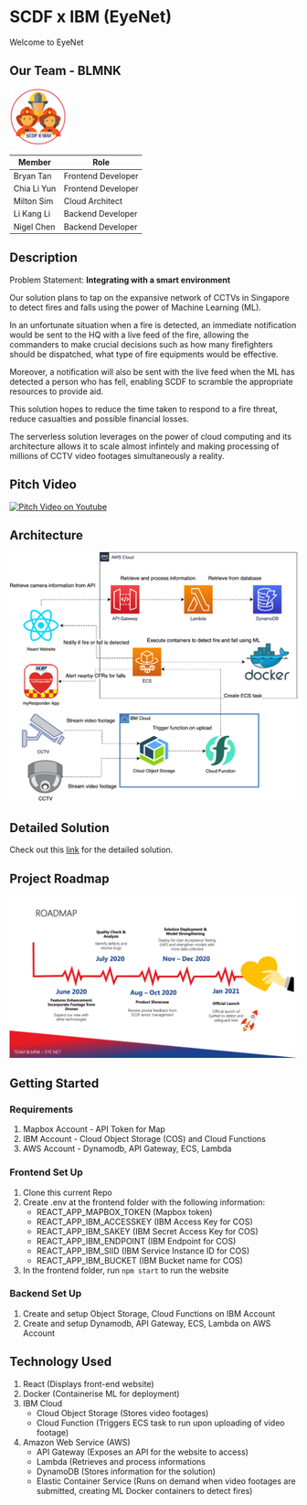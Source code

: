 # SCDF x IBM (EyeNet)
Welcome to EyeNet

## Our Team - BLMNK 
<img src="resources/logo.jpg" width="100" height="100" />

Member | Role
------ | -----
Bryan Tan | Frontend Developer
Chia Li Yun | Frontend Developer
Milton Sim | Cloud Architect
Li Kang Li | Backend Developer
Nigel Chen | Backend Developer

## Description
Problem Statement: **Integrating with a smart environment**

Our solution plans to tap on the expansive network of CCTVs in Singapore to detect fires and falls using the power of Machine Learning (ML). 

In an unfortunate situation when a fire is detected, an immediate notification would be sent to the HQ with a live feed of the fire, allowing the commanders to make crucial decisions such as how many firefighters should be dispatched, what type of fire equipments would be effective.

Moreover, a notification will also be sent with the live feed when the ML has detected a person who has fell, enabling SCDF to scramble the appropriate resources to provide aid. 

This solution hopes to reduce the time taken to respond to a fire threat, reduce casualties and possible financial losses.

The serverless solution leverages on the power of cloud computing and its architecture allows it to scale almost infintely and making processing of millions of CCTV video footages simultaneously a reality. 

## Pitch Video
[![Pitch Video on Youtube](https://img.youtube.com/vi/0tg1vRz53QE/0.jpg)](https://youtu.be/0tg1vRz53QE)

## Architecture
![Solution Architecture](resources/solution-architecture.png)

## Detailed Solution
Check out this [link](resources/detailed-solution.md) for the detailed solution.

## Project Roadmap
![Project Roadmap](resources/project-roadmap.png)

## Getting Started

### Requirements
1. Mapbox Account - API Token for Map
2. IBM Account - Cloud Object Storage (COS) and Cloud Functions
3. AWS Account - Dynamodb, API Gateway, ECS, Lambda

### Frontend Set Up
1. Clone this current Repo
2. Create .env at the frontend folder with the following information:
   - REACT_APP_MAPBOX_TOKEN (Mapbox token)
   - REACT_APP_IBM_ACCESSKEY (IBM Access Key for COS)
   - REACT_APP_IBM_SAKEY (IBM Secret Access Key for COS)
   - REACT_APP_IBM_ENDPOINT (IBM Endpoint for COS)
   - REACT_APP_IBM_SIID (IBM Service Instance ID for COS)
   - REACT_APP_IBM_BUCKET (IBM Bucket name for COS)
3. In the frontend folder, run `npm start` to run the website

### Backend Set Up
1. Create and setup Object Storage, Cloud Functions on IBM Account
2. Create and setup Dynamodb, API Gateway, ECS, Lambda on AWS Account

## Technology Used
1. React (Displays front-end website)
2. Docker (Containerise ML for deployment) 
2. IBM Cloud 
   - Cloud Object Storage (Stores video footages)
   - Cloud Function (Triggers ECS task to run upon uploading of video footage)
3. Amazon Web Service (AWS)
   - API Gateway (Exposes an API for the website to access)
   - Lambda (Retrieves and process informations
   - DynamoDB (Stores information for the solution)
   - Elastic Container Service (Runs on demand when video footages are submitted, creating ML Docker containers to detect fires)
